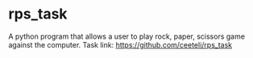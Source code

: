 # rps_task
A python program that allows a user to play rock, paper, scissors game against the computer.
Task link: https://github.com/ceeteli/rps_task
